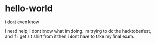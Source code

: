 # hello-world
i dont even know

I need help, I dont know what im doing. Im trying to do the hacktoberfest, and if i get a t shirt from it then i dont have to take my final exam. 
